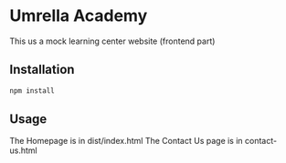 # Umrella Academy
This us a mock learning center website (frontend part)

## Installation
```bash
npm install
```

## Usage
The Homepage is in dist/index.html
The Contact Us page is in contact-us.html